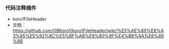 <!--
 * @Author: liangzx liangzx@chinacscs.com
 * @Date: 2022-11-24 15:09:18
 * @LastEditors: liangzx liangzx@chinacscs.com
 * @LastEditTime: 2022-11-24 15:09:52
 * @FilePath: \js\vscode\index.md
 * @Description: 这是默认设置,请设置`customMade`, 打开koroFileHeader查看配置 进行设置: https://github.com/OBKoro1/koro1FileHeader/wiki/%E9%85%8D%E7%BD%AE
-->
### 代码注释插件
- koro1FileHeader
- 文档：https://github.com/OBKoro1/koro1FileHeader/wiki/%E5%AE%89%E8%A3%85%E5%92%8C%E5%BF%AB%E9%80%9F%E4%B8%8A%E6%89%8B